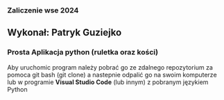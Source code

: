 ### Zaliczenie wse 2024

## Wykonał: Patryk Guziejko

### Prosta Aplikacja python (ruletka oraz kości)

 Aby uruchomic program należy pobrać go ze zdalnego repozytorium za pomoca git bash (git clone) a nastepnie odpalić go na swoim komputerze lub w programie __Visual Studio Code__ (lub innym) z pobranym językiem Python

